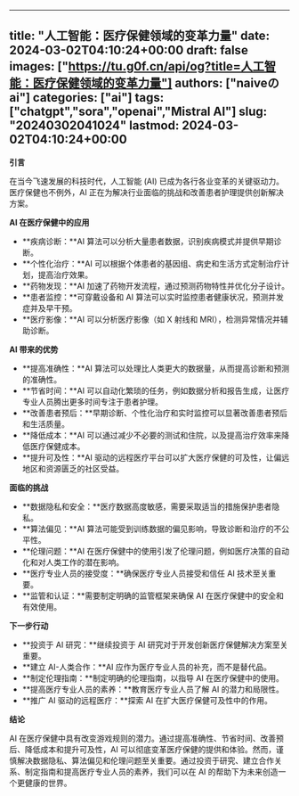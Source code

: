 
---
title: "人工智能：医疗保健领域的变革力量"
date: 2024-03-02T04:10:24+00:00
draft: false
images: ["https://tu.g0f.cn/api/og?title=人工智能：医疗保健领域的变革力量"]
authors: ["naiveのai"]
categories: ["ai"]
tags: ["chatgpt","sora","openai","Mistral AI"]
slug: "20240302041024"
lastmod: 2024-03-02T04:10:24+00:00
---
**引言**

在当今飞速发展的科技时代，人工智能 (AI) 已成为各行各业变革的关键驱动力。医疗保健也不例外，AI 正在为解决行业面临的挑战和改善患者护理提供创新解决方案。

**AI 在医疗保健中的应用**

* **疾病诊断：**AI 算法可以分析大量患者数据，识别疾病模式并提供早期诊断。
* **个性化治疗：**AI 可以根据个体患者的基因组、病史和生活方式定制治疗计划，提高治疗效果。
* **药物发现：**AI 加速了药物开发流程，通过预测药物特性并优化分子设计。
* **患者监控：**可穿戴设备和 AI 算法可以实时监控患者健康状况，预测并发症并及早干预。
* **医疗影像：**AI 可以分析医疗影像（如 X 射线和 MRI），检测异常情况并辅助诊断。

**AI 带来的优势**

* **提高准确性：**AI 算法可以处理比人类更大的数据量，从而提高诊断和预测的准确性。
* **节省时间：**AI 可以自动化繁琐的任务，例如数据分析和报告生成，让医疗专业人员腾出更多时间专注于患者护理。
* **改善患者预后：**早期诊断、个性化治疗和实时监控可以显著改善患者预后和生活质量。
* **降低成本：**AI 可以通过减少不必要的测试和住院，以及提高治疗效率来降低医疗保健成本。
* **提升可及性：**AI 驱动的远程医疗平台可以扩大医疗保健的可及性，让偏远地区和资源匮乏的社区受益。

**面临的挑战**

* **数据隐私和安全：**医疗数据高度敏感，需要采取适当的措施保护患者隐私。
* **算法偏见：**AI 算法可能受到训练数据的偏见影响，导致诊断和治疗的不公平性。
* **伦理问题：**AI 在医疗保健中的使用引发了伦理问题，例如医疗决策的自动化和对人类工作的潜在影响。
* **医疗专业人员的接受度：**确保医疗专业人员接受和信任 AI 技术至关重要。
* **监管和认证：**需要制定明确的监管框架来确保 AI 在医疗保健中的安全和有效使用。

**下一步行动**

* **投资于 AI 研究：**继续投资于 AI 研究对于开发创新医疗保健解决方案至关重要。
* **建立 AI-人类合作：**AI 应作为医疗专业人员的补充，而不是替代品。
* **制定伦理指南：**制定明确的伦理指南，以指导 AI 在医疗保健中的使用。
* **提高医疗专业人员的素养：**教育医疗专业人员了解 AI 的潜力和局限性。
* **推广 AI 驱动的远程医疗：**探索 AI 在扩大医疗保健可及性中的作用。

**结论**

AI 在医疗保健中具有改变游戏规则的潜力。通过提高准确性、节省时间、改善预后、降低成本和提升可及性，AI 可以彻底变革医疗保健的提供和体验。然而，谨慎解决数据隐私、算法偏见和伦理问题至关重要。通过投资于研究、建立合作关系、制定指南和提高医疗专业人员的素养，我们可以在 AI 的帮助下为未来创造一个更健康的世界。